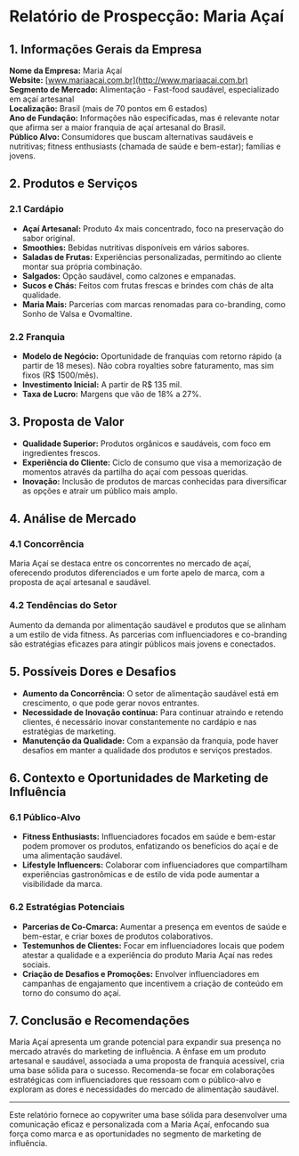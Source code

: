 # Relatório de Prospecção: Maria Açaí

## 1. Informações Gerais da Empresa
**Nome da Empresa:** Maria Açaí  
**Website:** [www.mariaacai.com.br](http://www.mariaacai.com.br)  
**Segmento de Mercado:** Alimentação - Fast-food saudável, especializado em açaí artesanal  
**Localização:** Brasil (mais de 70 pontos em 6 estados)  
**Ano de Fundação:** Informações não especificadas, mas é relevante notar que afirma ser a maior franquia de açaí artesanal do Brasil.  
**Público Alvo:** Consumidores que buscam alternativas saudáveis e nutritivas; fitness enthusiasts (chamada de saúde e bem-estar); famílias e jovens.

## 2. Produtos e Serviços
### 2.1 Cardápio
- **Açaí Artesanal:** Produto 4x mais concentrado, foco na preservação do sabor original.
- **Smoothies:** Bebidas nutritivas disponíveis em vários sabores.
- **Saladas de Frutas:** Experiências personalizadas, permitindo ao cliente montar sua própria combinação.
- **Salgados:** Opção saudável, como calzones e empanadas.
- **Sucos e Chás:** Feitos com frutas frescas e brindes com chás de alta qualidade.
- **Maria Mais:** Parcerias com marcas renomadas para co-branding, como Sonho de Valsa e Ovomaltine.

### 2.2 Franquia
- **Modelo de Negócio:** Oportunidade de franquias com retorno rápido (a partir de 18 meses). Não cobra royalties sobre faturamento, mas sim fixos (R$ 1500/mês).
- **Investimento Inicial:** A partir de R$ 135 mil.
- **Taxa de Lucro:** Margens que vão de 18% a 27%.

## 3. Proposta de Valor
- **Qualidade Superior:** Produtos orgânicos e saudáveis, com foco em ingredientes frescos.
- **Experiência do Cliente:** Ciclo de consumo que visa a memorização de momentos através da partilha do açaí com pessoas queridas.
- **Inovação:** Inclusão de produtos de marcas conhecidas para diversificar as opções e atrair um público mais amplo.

## 4. Análise de Mercado
### 4.1 Concorrência
Maria Açaí se destaca entre os concorrentes no mercado de açaí, oferecendo produtos diferenciados e um forte apelo de marca, com a proposta de açaí artesanal e saudável.

### 4.2 Tendências do Setor
Aumento da demanda por alimentação saudável e produtos que se alinham a um estilo de vida fitness. As parcerias com influenciadores e co-branding são estratégias eficazes para atingir públicos mais jovens e conectados.

## 5. Possíveis Dores e Desafios
- **Aumento da Concorrência:** O setor de alimentação saudável está em crescimento, o que pode gerar novos entrantes.
- **Necessidade de Inovação contínua:** Para continuar atraindo e retendo clientes, é necessário inovar constantemente no cardápio e nas estratégias de marketing.
- **Manutenção da Qualidade:** Com a expansão da franquia, pode haver desafios em manter a qualidade dos produtos e serviços prestados.

## 6. Contexto e Oportunidades de Marketing de Influência
### 6.1 Público-Alvo
- **Fitness Enthusiasts:** Influenciadores focados em saúde e bem-estar podem promover os produtos, enfatizando os benefícios do açaí e de uma alimentação saudável.
- **Lifestyle Influencers:** Colaborar com influenciadores que compartilham experiências gastronômicas e de estilo de vida pode aumentar a visibilidade da marca.

### 6.2 Estratégias Potenciais
- **Parcerias de Co-Cmarca:** Aumentar a presença em eventos de saúde e bem-estar, e criar boxes de produtos colaborativos.
- **Testemunhos de Clientes:** Focar em influenciadores locais que podem atestar a qualidade e a experiência do produto Maria Açaí nas redes sociais.
- **Criação de Desafios e Promoções:** Envolver influenciadores em campanhas de engajamento que incentivem a criação de conteúdo em torno do consumo do açaí.

## 7. Conclusão e Recomendações
Maria Açaí apresenta um grande potencial para expandir sua presença no mercado através do marketing de influência. A ênfase em um produto artesanal e saudável, associada a uma proposta de franquia acessível, cria uma base sólida para o sucesso. Recomenda-se focar em colaborações estratégicas com influenciadores que ressoam com o público-alvo e exploram as dores e necessidades do mercado de alimentação saudável.

---

Este relatório fornece ao copywriter uma base sólida para desenvolver uma comunicação eficaz e personalizada com a Maria Açaí, enfocando sua força como marca e as oportunidades no segmento de marketing de influência.